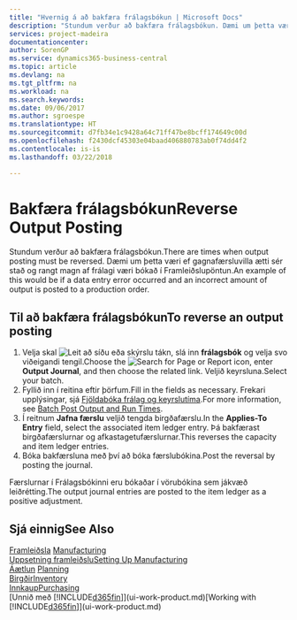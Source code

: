 ```yaml
---
title: "Hvernig á að bakfæra frálagsbókun | Microsoft Docs"
description: "Stundum verður að bakfæra frálagsbókun. Dæmi um þetta væri ef gagnafærsluvilla ætti sér stað og rangt magn af frálagi væri bókað í Framleiðslupöntun."
services: project-madeira
documentationcenter: 
author: SorenGP
ms.service: dynamics365-business-central
ms.topic: article
ms.devlang: na
ms.tgt_pltfrm: na
ms.workload: na
ms.search.keywords: 
ms.date: 09/06/2017
ms.author: sgroespe
ms.translationtype: HT
ms.sourcegitcommit: d7fb34e1c9428a64c71ff47be8bcff174649c00d
ms.openlocfilehash: f2430dcf45303e04baad406880783ab0f74dd4f2
ms.contentlocale: is-is
ms.lasthandoff: 03/22/2018

---
```

# <a name="reverse-output-posting"></a><span data-ttu-id="67337-104">Bakfæra frálagsbókun</span><span class="sxs-lookup"><span data-stu-id="67337-104">Reverse Output Posting</span></span>
<span data-ttu-id="67337-105">Stundum verður að bakfæra frálagsbókun.</span><span class="sxs-lookup"><span data-stu-id="67337-105">There are times when output posting must be reversed.</span></span> <span data-ttu-id="67337-106">Dæmi um þetta væri ef gagnafærsluvilla ætti sér stað og rangt magn af frálagi væri bókað í Framleiðslupöntun.</span><span class="sxs-lookup"><span data-stu-id="67337-106">An example of this would be if a data entry error occurred and an incorrect amount of output is posted to a production order.</span></span>  

## <a name="to-reverse-an-output-posting"></a><span data-ttu-id="67337-107">Til að bakfæra frálagsbókun</span><span class="sxs-lookup"><span data-stu-id="67337-107">To reverse an output posting</span></span>  
1.  <span data-ttu-id="67337-108">Velja skal ![Leit að síðu eða skýrslu](media/ui-search/search_small.png "Leit að síðu eða skýrslu táknið") tákn, slá inn **frálagsbók** og velja svo viðeigandi tengil.</span><span class="sxs-lookup"><span data-stu-id="67337-108">Choose the ![Search for Page or Report](media/ui-search/search_small.png "Search for Page or Report icon") icon, enter **Output Journal**, and then choose the related link.</span></span> <span data-ttu-id="67337-109">Veljið keyrsluna.</span><span class="sxs-lookup"><span data-stu-id="67337-109">Select your batch.</span></span>  
2. <span data-ttu-id="67337-110">Fyllið inn í reitina eftir þörfum.</span><span class="sxs-lookup"><span data-stu-id="67337-110">Fill in the fields as necessary.</span></span> <span data-ttu-id="67337-111">Frekari upplýsingar, sjá [Fjöldabóka frálag og keyrslutíma](production-how-to-post-output-quantity.md).</span><span class="sxs-lookup"><span data-stu-id="67337-111">For more information, see [Batch Post Output and Run Times](production-how-to-post-output-quantity.md).</span></span>
3.  <span data-ttu-id="67337-112">Í reitnum **Jafna færslu** veljið tengda birgðafærslu.</span><span class="sxs-lookup"><span data-stu-id="67337-112">In the **Applies-To Entry** field, select the associated item ledger entry.</span></span> <span data-ttu-id="67337-113">Þá bakfærast birgðafærslurnar og afkastagetufærslurnar.</span><span class="sxs-lookup"><span data-stu-id="67337-113">This reverses the capacity and item ledger entries.</span></span>  
4. <span data-ttu-id="67337-114">Bóka bakfærsluna með því að bóka færslubókina.</span><span class="sxs-lookup"><span data-stu-id="67337-114">Post the reversal by posting the journal.</span></span>  

<span data-ttu-id="67337-115">Færslurnar í Frálagsbókinni eru bókaðar í vörubókina sem jákvæð leiðrétting.</span><span class="sxs-lookup"><span data-stu-id="67337-115">The output journal entries are posted to the item ledger as a positive adjustment.</span></span>  

## <a name="see-also"></a><span data-ttu-id="67337-116">Sjá einnig</span><span class="sxs-lookup"><span data-stu-id="67337-116">See Also</span></span>  
 <span data-ttu-id="67337-117">[Framleiðsla](production-manage-manufacturing.md)  </span><span class="sxs-lookup"><span data-stu-id="67337-117">[Manufacturing](production-manage-manufacturing.md)  </span></span>  
 [<span data-ttu-id="67337-118">Uppsetning framleiðslu</span><span class="sxs-lookup"><span data-stu-id="67337-118">Setting Up Manufacturing</span></span>](production-configure-production-processes.md)  
 <span data-ttu-id="67337-119">[Áætlun](production-planning.md)    </span><span class="sxs-lookup"><span data-stu-id="67337-119">[Planning](production-planning.md)    </span></span>  
 [<span data-ttu-id="67337-120">Birgðir</span><span class="sxs-lookup"><span data-stu-id="67337-120">Inventory</span></span>](inventory-manage-inventory.md)  
 [<span data-ttu-id="67337-121">Innkaup</span><span class="sxs-lookup"><span data-stu-id="67337-121">Purchasing</span></span>](purchasing-manage-purchasing.md)  
 <span data-ttu-id="67337-122">[Unnið með [!INCLUDE[d365fin](includes/d365fin_md.md)]](ui-work-product.md)</span><span class="sxs-lookup"><span data-stu-id="67337-122">[Working with [!INCLUDE[d365fin](includes/d365fin_md.md)]](ui-work-product.md)</span></span>  

